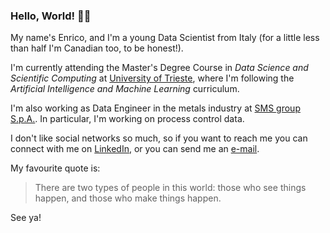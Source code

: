 ### Hello, World! 👋🏼

My name's Enrico, and I'm a young Data Scientist from Italy (for a little less than half I'm Canadian too, to be honest!).

I'm currently attending the Master's Degree Course in *Data Science and Scientific Computing* at [University of Trieste](https://www.units.it/en), where I'm following the *Artificial Intelligence and Machine Learning* curriculum.

I'm also working as Data Engineer in the metals industry at [SMS group S.p.A.](https://www.sms-group.com). In particular, I'm working on process control data.

I don't like social networks so much, so if you want to reach me you can connect with me on [LinkedIn](https://www.linkedin.com/in/enricostefanel/), or you can send me an [e-mail](mailto:me@enst.it?subject=[GitHub]%20Greetings).

My favourite quote is:
> There are two types of people in this world: those who see things happen, and those who make things happen.

See ya!

<!--
**enstit/enstit** is a ✨ _special_ ✨ repository because its `README.md` (this file) appears on your GitHub profile.

Here are some ideas to get you started:

- 🔭 I’m currently working on ...
- 🌱 I’m currently learning ...
- 👯 I’m looking to collaborate on ...
- 🤔 I’m looking for help with ...
- 💬 Ask me about ...
- 📫 How to reach me: ...
- 😄 Pronouns: ...
- ⚡ Fun fact: ...
-->

